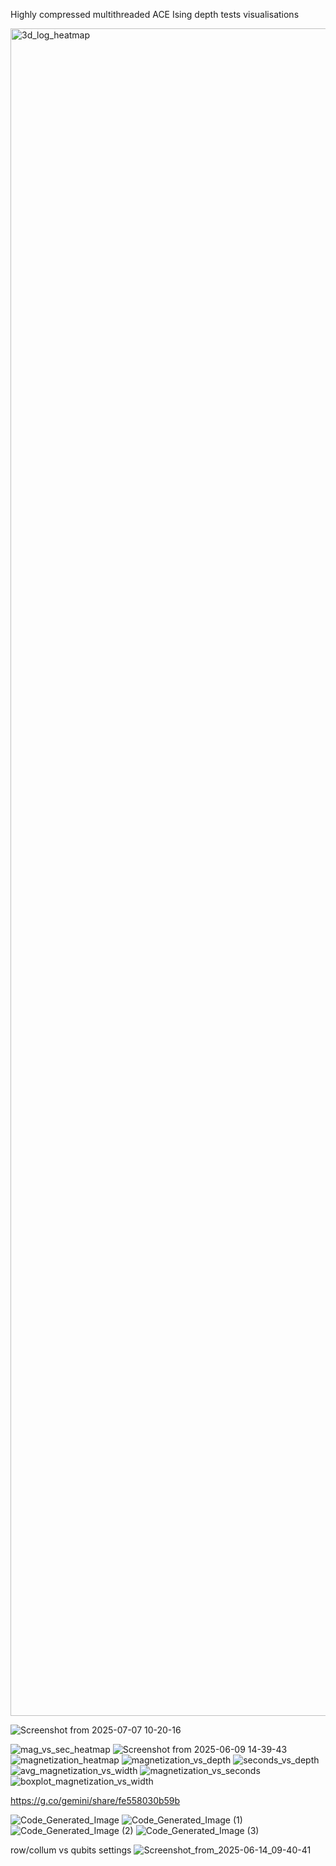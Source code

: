 Highly compressed multithreaded ACE Ising depth tests visualisations

<img width="3900" height="2700" alt="3d_log_heatmap" src="https://github.com/user-attachments/assets/10acd64b-c44f-4e82-8f07-fbb31b1b7e70" />

![Screenshot from 2025-07-07 10-20-16](https://github.com/user-attachments/assets/933fb4c2-efe4-4c36-93cd-f77c19dbb5cf)

![mag_vs_sec_heatmap](https://github.com/user-attachments/assets/784a2115-1009-40c4-a18e-ed134fe0ae95)
![Screenshot from 2025-06-09 14-39-43](https://github.com/user-attachments/assets/18ae217c-b28b-42ab-8949-2a6a4c4ebcd7)
![magnetization_heatmap](https://github.com/user-attachments/assets/25e3922f-a12a-4c6b-be4d-0926196a17f5)
![magnetization_vs_depth](https://github.com/user-attachments/assets/0d47151d-fb24-44b9-b09b-24e138148149)
![seconds_vs_depth](https://github.com/user-attachments/assets/bc7327e7-b58a-442e-a158-d2e15954f764)
![avg_magnetization_vs_width](https://github.com/user-attachments/assets/5040cc81-f8f9-4377-a0ba-fea8c379f061)
![magnetization_vs_seconds](https://github.com/user-attachments/assets/2d2cf00f-2762-4b2d-899d-2187601bdee1)
![boxplot_magnetization_vs_width](https://github.com/user-attachments/assets/ab8bc839-486f-4969-b3e2-e347f5d0e048)


https://g.co/gemini/share/fe558030b59b

![Code_Generated_Image](https://github.com/user-attachments/assets/8152a5c8-2680-4fcf-9717-261d077ea955)
![Code_Generated_Image (1)](https://github.com/user-attachments/assets/7dd64d33-bdf9-438e-a7c9-75d199d8857e)
![Code_Generated_Image (2)](https://github.com/user-attachments/assets/08bdcbc0-933b-4f78-8bc2-733f7cb19ffc)
![Code_Generated_Image (3)](https://github.com/user-attachments/assets/d71832d3-10e0-4243-8680-743917de3e4f)

row/collum vs qubits settings
![Screenshot_from_2025-06-14_09-40-41](https://github.com/user-attachments/assets/566b2b9f-b14a-4b6d-bfa9-40ae81e30225)
